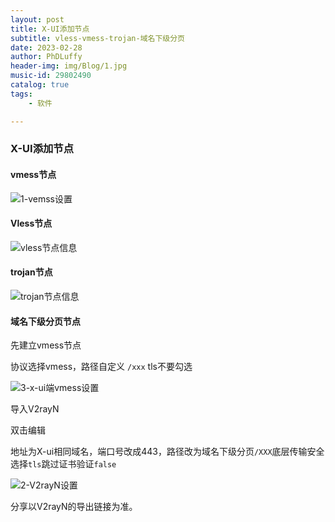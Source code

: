 ```yaml
---
layout: post
title: X-UI添加节点
subtitle: vless-vmess-trojan-域名下级分页
date: 2023-02-28
author: PhDLuffy
header-img: img/Blog/1.jpg
music-id: 29802490
catalog: true
tags:
    - 软件

---
```


### X-UI添加节点

#### vmess节点

![1-vemss设置](https://fastly.jsdelivr.net/gh/PhDLuffy/PicGo@master/img/202302281331307.jpg)

#### Vless节点



![vless节点信息](https://fastly.jsdelivr.net/gh/PhDLuffy/PicGo@master/img/202302281332390.jpg)

#### trojan节点



![trojan节点信息](https://fastly.jsdelivr.net/gh/PhDLuffy/PicGo@master/img/202302281332743.jpg)

#### 域名下级分页节点

先建立vmess节点

协议选择vmess，路径自定义 `/xxx` tls不要勾选

![3-x-ui端vmess设置](https://fastly.jsdelivr.net/gh/PhDLuffy/PicGo@master/img/202302281343593.jpg)

导入V2rayN

双击编辑

地址为X-ui相同域名，端口号改成443，路径改为域名下级分页`/XXX`底层传输安全选择`tls`跳过证书验证`false`

![2-V2rayN设置](https://fastly.jsdelivr.net/gh/PhDLuffy/PicGo@master/img/202302281343377.jpg)

分享以V2rayN的导出链接为准。

